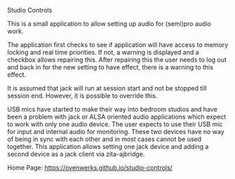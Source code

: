 Studio Controls

This is a small application to allow setting up audio for (semi)pro
audio work.

The application first checks to see if application will have access to
memory locking and real time priorities. If not, a warning is displayed
and a checkbox allows repairing this. After repairing this the user needs
to log out and back in for the new setting to have effect, there is
a warning to this effect.

It is assumed that jack will run at session start and not be stopped till
session end. However, it is possible to override this.

USB mics have started to make their way into bedroom studios and have been
a problem with jack or ALSA oriented audio applications which expect
to work with only one audio device. The user expects to use their USB
mic for input and internal audio for monitoring. These two devices have
no way of being in sync with each other and in most cases cannot be
used together. This application allows setting one jack device and adding
a second device as a jack client via zita-ajbridge.

Home Page: https://ovenwerks.github.io/studio-controls/
